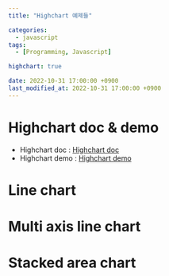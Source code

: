 ```yaml
---
title: "Highchart 예제들"

categories: 
  - javascript
tags:
  - [Programming, Javascript]

highchart: true 

date: 2022-10-31 17:00:00 +0900
last_modified_at: 2022-10-31 17:00:00 +0900
---
```

# Highchart doc & demo
* Highchart doc  : [Highchart doc](https://www.highcharts.com/docs/index, "Highchart doc")
* Highchart demo : [Highchart demo](https://www.highcharts.com/demo, "Highchart demo")

# Line chart

 <div id="highchart_line_sample">
 </div>
 <script>
  Highcharts.chart('highchart_line_sample', {
  
    title: {
        text: 'U.S Solar Employment Growth by Job Category, 2010-2020'
    },

    subtitle: {
        text: 'Source: <a href="https://irecusa.org/programs/solar-jobs-census/" target="_blank">IREC</a>'
    },

    yAxis: {
        title: {
            text: 'Number of Employees'
        }
    },

    xAxis: {
        accessibility: {
            rangeDescription: 'Range: 2010 to 2020'
        }
    },

    legend: {
        layout: 'vertical',
        align: 'right',
        verticalAlign: 'middle'
    },

    plotOptions: {
        series: {
            label: {
                connectorAllowed: false
            },
            pointStart: 2010
        }
    },

    series: [{
        name: 'Installation & Developers',
        data: [43934, 48656, 65165, 81827, 112143, 142383,
            171533, 165174, 155157, 161454, 154610]
    }, {
        name: 'Manufacturing',
        data: [24916, 37941, 29742, 29851, 32490, 30282,
            38121, 36885, 33726, 34243, 31050]
    }, {
        name: 'Sales & Distribution',
        data: [11744, 30000, 16005, 19771, 20185, 24377,
            32147, 30912, 29243, 29213, 25663]
    }, {
        name: 'Operations & Maintenance',
        data: [null, null, null, null, null, null, null,
            null, 11164, 11218, 10077]
    }, {
        name: 'Other',
        data: [21908, 5548, 8105, 11248, 8989, 11816, 18274,
            17300, 13053, 11906, 10073]
    }],

    responsive: {
        rules: [{
            condition: {
                maxWidth: 500
            },
            chartOptions: {
                legend: {
                    layout: 'horizontal',
                    align: 'center',
                    verticalAlign: 'bottom'
                }
            }
        }]
    }

});
 </script>

 # Multi axis line chart

 <div id="highchart_multi_axis_line_sample">
 </div>
 <script>
  Highcharts.chart('highchart_multi_axis_line_sample', {

    title: {
        text: 'Tank pressure, Ship speed, BOG'
    },

    /* subtitle: {
        text: ''
    }, */

    yAxis: [{
        title: {
            text: 'Pressure, mbarg',
            style: {
                color: Highcharts.getOptions().colors[0]
            }
        },
        labels: {
            format: '{value}',
            style: {
                color: Highcharts.getOptions().colors[0]
            }
        }
    },{
    	title: {
            text: 'Ship speed, kt',
            style: {
                color: Highcharts.getOptions().colors[3]
            }
        },
    	opposite: true,
      labels: {
            align: 'right',
            format: '{value}',
            style: {
                color: Highcharts.getOptions().colors[3]
            }
        },
    },{
    	title: {
            text: 'M/E load, %',
            style: {
                color: Highcharts.getOptions().colors[2]
            }
        },
      opposite: true,
      labels: {
            align: 'right',
            format: '{value}',
            style: {
                color: Highcharts.getOptions().colors[2]
            }
        },
    }],

    xAxis: {
    	type: "category",
      gridLineWidth: 1
    },

    legend: {
        layout: 'horizontal',
        align: 'center',
        verticalAlign: 'bottom'
    },

    plotOptions: {
        series: {
            label: {
                connectorAllowed: false
            },
            marker: {
                enabled: false
            }
        }
    },
    
    tooltip: {
        shared: true
    },

    series: [{
        name: 'Pressure (predicted)',
        color: Highcharts.getOptions().colors[0],
        yAxis: 0,
        dashStyle: 'dash',
        tooltip: {
            valueSuffix: ' mbarg'
        },
        data: [
            ["22-03-07<br>17:54", 43934], 
            ["22-03-12<br>18:35", 48656], 
            ["22-03-15<br>06:55", 65165], 
            ["22-03-17<br>19:16", 81827], 
            ["22-03-20<br>07:36", 112143], 
            ["22-03-22<br>19:57", 142383],
            ["22-03-25<br>08:17", 171533], 
            ["22-03-27<br>20:38", 165174], 
            ["22-03-30<br>08:59", 155157]
        ]
    }, {
        name: 'Pressure (acture)',
        color: Highcharts.getOptions().colors[0],
        yAxis: 0,
        tooltip: {
            valueSuffix: ' mbarg'
        },
        data: [
            ["22-03-07<br>17:54", 43934], 
            ["22-03-12<br>18:35", 48656], 
            ["22-03-15<br>06:55", 65165], 
            ["22-03-17<br>19:16", 81827], 
            ["22-03-20<br>07:36", 112143], 
            ["22-03-22<br>19:57", null],
            ["22-03-25<br>08:17", null], 
            ["22-03-27<br>20:38", null], 
            ["22-03-30<br>08:59", null]
        ]
    }, {
        name: 'Ship speed (predicted)',
        color: Highcharts.getOptions().colors[3],
        yAxis: 1,
        dashStyle: 'dash',
        tooltip: {
            valueSuffix: ' knot'
        },
        data: [
            ["22-03-07<br>17:54", 24916], 
            ["22-03-12<br>18:35", 37941], 
            ["22-03-15<br>06:55", 29742], 
            ["22-03-17<br>19:16", 29851], 
            ["22-03-20<br>07:36", 32490], 
            ["22-03-22<br>19:57", 30282],
            ["22-03-25<br>08:17", 38121], 
            ["22-03-27<br>20:38", 36885], 
            ["22-03-30<br>08:59", 33726]
        ]
    }, {
        name: 'Ship speed (actural)',
        color: Highcharts.getOptions().colors[3],
        yAxis: 1,
        tooltip: {
            valueSuffix: ' knot'
        },
        data: [
            ["22-03-07<br>17:54", 24916], 
            ["22-03-12<br>18:35", 37941], 
            ["22-03-15<br>06:55", 29742], 
            ["22-03-17<br>19:16", 29851], 
            ["22-03-20<br>07:36", 32490], 
            ["22-03-22<br>19:57", null],
            ["22-03-25<br>08:17", null], 
            ["22-03-27<br>20:38", null], 
            ["22-03-30<br>08:59", null]
        ]
    }, {
        name: 'M/E load % (predicted)',
        color: Highcharts.getOptions().colors[2],
        yAxis: 2,
        dashStyle: 'dash',
        tooltip: {
            valueSuffix: ' %'
        },
        data: [
            ["22-03-07<br>17:54", 11744], 
            ["22-03-12<br>18:35", 30000], 
            ["22-03-15<br>06:55", 16005], 
            ["22-03-17<br>19:16", 19771], 
            ["22-03-20<br>07:36", 20185], 
            ["22-03-22<br>19:57", 24377],
            ["22-03-25<br>08:17", 32147], 
            ["22-03-27<br>20:38", 30912], 
            ["22-03-30<br>08:59", 29243]
        ]
    }, {
        name: 'M/E load % (actual)',
        color: Highcharts.getOptions().colors[2],
        yAxis: 2,
        tooltip: {
            valueSuffix: ' %'
        },
        data: [
            ["22-03-07<br>17:54", 11744], 
            ["22-03-12<br>18:35", 30000], 
            ["22-03-15<br>06:55", 16005], 
            ["22-03-17<br>19:16", 19771], 
            ["22-03-20<br>07:36", 20185], 
            ["22-03-22<br>19:57", null],
            ["22-03-25<br>08:17", null], 
            ["22-03-27<br>20:38", null], 
            ["22-03-30<br>08:59", null]
        ]
    }],

    responsive: {
        rules: [{
            condition: {
                maxWidth: 500
            },
            chartOptions: {
                legend: {
                    layout: 'horizontal',
                    align: 'center',
                    verticalAlign: 'bottom'
                }
            }
        }]
    }

});
 </script>

 # Stacked area chart

 <div id="highchart_stacked_area_sample">
 </div>
 <script>
Highcharts.chart('highchart_stacked_area_sample', {
    title: {
        text: 'BOG usage'
    },
    chart: {
        type: 'area'
    },
    yAxis: {
        title: {
            text: 'Mass flow, kg/h'
        }
    },
    tooltip: {
        shared: true,
        headerFormat: '<span style="font-size:12px"><b>{point.key}</b></span><br>'
    },
    plotOptions: {
        series: {
            marker: {
                enabled: false
            },
            type: 'area',
        },
        area: {
            stacking: 'normal',
            lineColor: '#666666',
            lineWidth: 1,
            marker: {
                lineWidth: 1,
                lineColor: '#666666',
                enabled: false
            }
        }
    },
    series: [{
        name: 'BOG (predicted)',
        type: 'line',
        lineWidth: 5,
        dashStyle: 'dash',
        color: Highcharts.getOptions().colors[5],
        data: [2000, 2050, 2110, 2050, 1950, 2100, 1850, 1920, 2300, 2350]
    }, {
        name: 'BOG (actual)',
        type: 'line',
        lineWidth: 5,
        color: Highcharts.getOptions().colors[5],
        data: [2000, 2050, 2110, 2050, 1950, null, null, null, null, null]

    }, {
        name: 'LDC_GCU',
        type: 'area',
        color: Highcharts.getOptions().colors[7],
        data: [0, 0, 0, 10, 50, 1100, 1150, 900, 0, 0]

    }, {
        name: 'LDC_Engine',
        type: 'area',
        color: Highcharts.getOptions().colors[6],
        data: [2000, 2050, 2100, 2040, 1900, 1000, 700, 1020, 2300, 2350]
    }]
});
 </script>